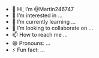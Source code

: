 - 👋 Hi, I’m @Martin246747
- 👀 I’m interested in ...
- 🌱 I’m currently learning ...
- 💞️ I’m looking to collaborate on ...
- 📫 How to reach me ...
- 😄 Pronouns: ...
- ⚡ Fun fact: ...

<!---
Martin246747/Martin246747 is a ✨ special ✨ repository because its `README.md` (this file) appears on your GitHub profile.
You can click the Preview link to take a look at your changes.
--->

